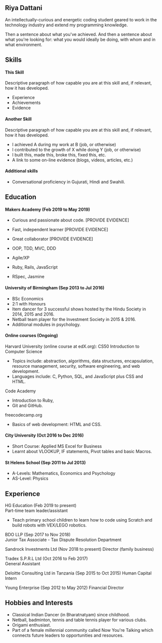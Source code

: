 ## Riya Dattani

An intellectually-curious and energetic coding student geared to work in the technology industry and extend my programming knowledge. 

Then a sentence about what you've achieved. And then a sentence about what you're looking for: what you would ideally be doing, with whom and in what environment.

## Skills

#### This Skill

Descriptive paragraph of how capable you are at this skill and, if relevant, how it has developed.

- Experience
- Achievements
- Evidence

#### Another Skill

Descriptive paragraph of how capable you are at this skill and, if relevant, how it has developed.

- I achieved A during my work at B (job, or otherwise)
- I contributed to the growth of X while doing Y (job, or otherwise)
- I built this, made this, broke this, fixed this, etc.
- A link to some on-line evidence (blogs, videos, articles, etc.)

#### Additional skills 

- Conversational proficiency in Gujurati, Hindi and Swahili. 

## Education

#### Makers Academy (Feb 2019 to May 2019)

- Curious and passionate about code. [PROVIDE EVIDENCE]
- Fast, independent learner [PROVIDE EVIDENCE]
- Great collaborator [PROVIDE EVIDENCE]

- OOP, TDD, MVC, DDD
- Agile/XP
- Ruby, Rails, JavaScript
- RSpec, Jasmine

#### University of Birmingham (Sep 2013 to Jul 2016)

- BSc Economics
- 2:1 with Honours
- Item dancer for 3 successful shows hosted by the Hindu Society in 2014, 2015 and 2016. 
- Netball team player for the Investment Society in 2015 & 2016. 
- Additional modules in psychology.

#### Online courses (Ongoing)

Harvard University (online course at edX.org): CS50 Introduction to Computer Science 
- Topics include: abstraction, algorithms, data structures, encapsulation, resource management, security, software engineering, and web development.
- Languages include: C, Python, SQL, and JavaScript plus CSS and HTML. 

Code Academy
- Introduction to Ruby,
- Git and GitHub.

freecodecamp.org
- Basics of web development: HTML and CSS.

#### City University (Oct 2016 to Dec 2016)

- Short Course: Applied MS Excel for Business
- Learnt about VLOOKUP, IF statements, Pivot tables and basic Macros. 

#### St Helens School (Sep 2011 to Jul 2013)

- A-Levels: Mathematics, Economics and Psychology
- AS-Level: Physics 

## Experience

HG Education (Feb 2019 to present)   
Part-time team leader/assistant
- Teach primary school children to learn how to code using Scratch and build robots with VEX/LEGO robotics.

BDO LLP (Sep 2017 to Nov 2018)    
Junior Tax Associate - Tax Dispute Resolution Department

Sandrock Investments Ltd (Nov 2018 to present) 
Director (family business)

Tradex S.P.R.L Ltd (Oct 2016 to Feb 2017)   
General Assistant 

Deloitte Consulting Ltd in Tanzania (Sep 2015 to Oct 2015) 
Human Capital Intern

Young Enterprise (Sep 2012 to May 2012) 
Financial Director

## Hobbies and Interests

- Classical Indian Dancer (in Bharatnatyam) since childhood.
- Netball, badminton, tennis and table tennis player for various clubs. 
- Origami enthusiast.  
- Part of a female millennial community called Now You're Talking which connects future leaders to opportunities and resources.
